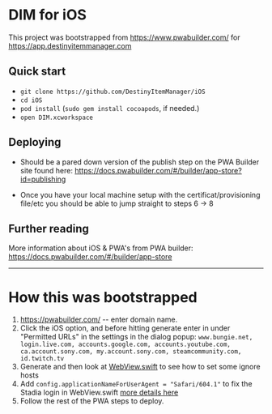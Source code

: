# DIM for iOS

This project was bootstrapped from https://www.pwabuilder.com/ for https://app.destinyitemmanager.com

## Quick start

- `git clone https://github.com/DestinyItemManager/iOS`
- `cd iOS`
- `pod install` (`sudo gem install cocoapods`, if needed.)
- `open DIM.xcworkspace`

## Deploying

- Should be a pared down version of the publish step on the PWA Builder site found here: https://docs.pwabuilder.com/#/builder/app-store?id=publishing

- Once you have your local machine setup with the certificat/provisioning file/etc you should be able to jump straight to steps 6 -> 8 

## Further reading

More information about iOS & PWA's from PWA builder: https://docs.pwabuilder.com/#/builder/app-store


---

# How this was bootstrapped
1. https://pwabuilder.com/ -- enter domain name.
2. Click the iOS option, and before hitting generate enter in under "Permitted URLs" in the settings in the dialog popup:
`www.bungie.net, login.live.com, accounts.google.com, accounts.youtube.com, ca.account.sony.com, my.account.sony.com, steamcommunity.com, id.twitch.tv`
4. Generate and then look at [WebView.swift](https://github.com/DestinyItemManager/iOS/blob/main/DIM/WebView.swift#L160-L164) to see how to set some ignore hosts
5. Add `config.applicationNameForUserAgent = "Safari/604.1"` to fix the Stadia login in WebView.swift [more details here](https://github.com/pwa-builder/pwabuilder-ios/issues/30#issuecomment-997607693)
6. Follow the rest of the PWA steps to deploy.
